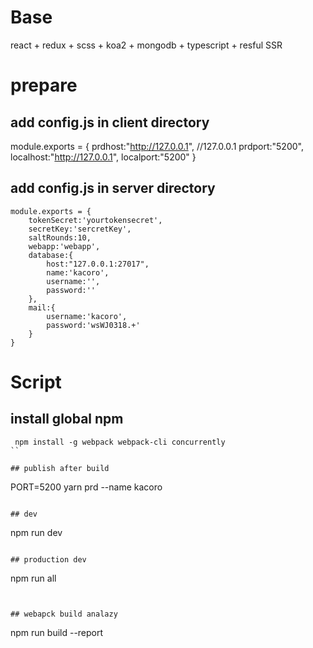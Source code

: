 # Base
react + redux + scss + koa2 + mongodb + typescript + resful  SSR


# prepare

## add config.js in client directory
module.exports = {
    prdhost:"http://127.0.0.1", //127.0.0.1
    prdport:"5200",
    localhost:"http://127.0.0.1",
    localport:"5200"
}

## add config.js in server directory
```
module.exports = {
	tokenSecret:'yourtokensecret',
	secretKey:'sercretKey',
	saltRounds:10,
	webapp:'webapp',
	database:{
		host:"127.0.0.1:27017",
		name:'kacoro',
		username:'',
		password:''
	},
	mail:{
		username:'kacoro',
		password:'wsWJ0318.+'
	}
}
```

# Script

## install global npm

```
 npm install -g webpack webpack-cli concurrently
``

## publish after build
```
PORT=5200 yarn prd --name kacoro
```

## dev

```
npm run dev
```

## production dev

```
npm run all

```


## webapck build analazy 

```
npm run build --report
```
